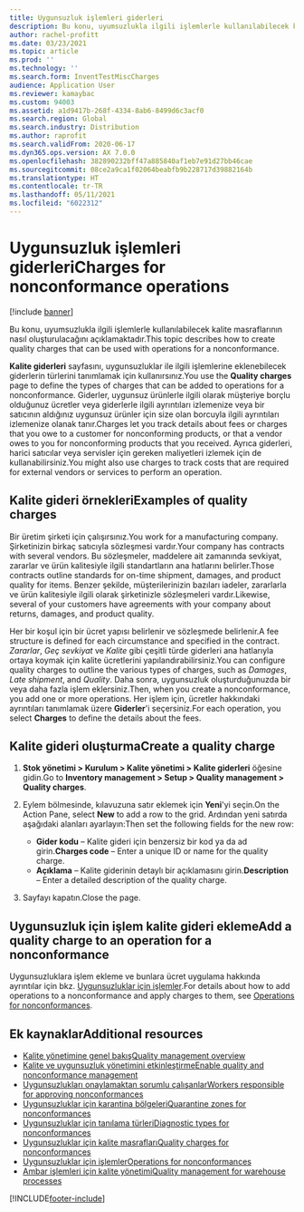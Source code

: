 ```yaml
---
title: Uygunsuzluk işlemleri giderleri
description: Bu konu, uyumsuzlukla ilgili işlemlerle kullanılabilecek kalite masraflarının nasıl oluşturulacağını açıklamaktadır.
author: rachel-profitt
ms.date: 03/23/2021
ms.topic: article
ms.prod: ''
ms.technology: ''
ms.search.form: InventTestMiscCharges
audience: Application User
ms.reviewer: kamaybac
ms.custom: 94003
ms.assetid: a1d9417b-268f-4334-8ab6-8499d6c3acf0
ms.search.region: Global
ms.search.industry: Distribution
ms.author: raprofit
ms.search.validFrom: 2020-06-17
ms.dyn365.ops.version: AX 7.0.0
ms.openlocfilehash: 382890232bff47a885840af1eb7e91d27bb46cae
ms.sourcegitcommit: 08ce2a9ca1f02064beabfb9b228717d39882164b
ms.translationtype: HT
ms.contentlocale: tr-TR
ms.lasthandoff: 05/11/2021
ms.locfileid: "6022312"
---
```

# <a name="charges-for-nonconformance-operations"></a><span data-ttu-id="825be-103">Uygunsuzluk işlemleri giderleri</span><span class="sxs-lookup"><span data-stu-id="825be-103">Charges for nonconformance operations</span></span>

[!include [banner](../includes/banner.md)]

<span data-ttu-id="825be-104">Bu konu, uyumsuzlukla ilgili işlemlerle kullanılabilecek kalite masraflarının nasıl oluşturulacağını açıklamaktadır.</span><span class="sxs-lookup"><span data-stu-id="825be-104">This topic describes how to create quality charges that can be used with operations for a nonconformance.</span></span>

<span data-ttu-id="825be-105">**Kalite giderleri** sayfasını, uygunsuzluklar ile ilgili işlemlerine eklenebilecek giderlerin türlerini tanımlamak için kullanırsınız.</span><span class="sxs-lookup"><span data-stu-id="825be-105">You use the **Quality charges** page to define the types of charges that can be added to operations for a nonconformance.</span></span> <span data-ttu-id="825be-106">Giderler, uygunsuz ürünlerle ilgili olarak müşteriye borçlu olduğunuz ücretler veya giderlerle ilgili ayrıntıları izlemenize veya bir satıcının aldığınız uygunsuz ürünler için size olan borcuyla ilgili ayrıntıları izlemenize olanak tanır.</span><span class="sxs-lookup"><span data-stu-id="825be-106">Charges let you track details about fees or charges that you owe to a customer for nonconforming products, or that a vendor owes to you for nonconforming products that you received.</span></span> <span data-ttu-id="825be-107">Ayrıca giderleri, harici satıcılar veya servisler için gereken maliyetleri izlemek için de kullanabilirsiniz.</span><span class="sxs-lookup"><span data-stu-id="825be-107">You might also use charges to track costs that are required for external vendors or services to perform an operation.</span></span>

## <a name="examples-of-quality-charges"></a><span data-ttu-id="825be-108">Kalite gideri örnekleri</span><span class="sxs-lookup"><span data-stu-id="825be-108">Examples of quality charges</span></span>

<span data-ttu-id="825be-109">Bir üretim şirketi için çalışırsınız.</span><span class="sxs-lookup"><span data-stu-id="825be-109">You work for a manufacturing company.</span></span> <span data-ttu-id="825be-110">Şirketinizin birkaç satıcıyla sözleşmesi vardır.</span><span class="sxs-lookup"><span data-stu-id="825be-110">Your company has contracts with several vendors.</span></span> <span data-ttu-id="825be-111">Bu sözleşmeler, maddelere ait zamanında sevkiyat, zararlar ve ürün kalitesiyle ilgili standartların ana hatlarını belirler.</span><span class="sxs-lookup"><span data-stu-id="825be-111">Those contracts outline standards for on-time shipment, damages, and product quality for items.</span></span> <span data-ttu-id="825be-112">Benzer şekilde, müşterilerinizin bazıları iadeler, zararlarla ve ürün kalitesiyle ilgili olarak şirketinizle sözleşmeleri vardır.</span><span class="sxs-lookup"><span data-stu-id="825be-112">Likewise, several of your customers have agreements with your company about returns, damages, and product quality.</span></span>

<span data-ttu-id="825be-113">Her bir koşul için bir ücret yapısı belirlenir ve sözleşmede belirlenir.</span><span class="sxs-lookup"><span data-stu-id="825be-113">A fee structure is defined for each circumstance and specified in the contract.</span></span> <span data-ttu-id="825be-114">*Zararlar*, *Geç sevkiyat* ve *Kalite* gibi çeşitli türde giderleri ana hatlarıyla ortaya koymak için kalite ücretlerini yapılandırabilirsiniz.</span><span class="sxs-lookup"><span data-stu-id="825be-114">You can configure quality charges to outline the various types of charges, such as *Damages*, *Late shipment*, and *Quality*.</span></span> <span data-ttu-id="825be-115">Daha sonra, uygunsuzluk oluşturduğunuzda bir veya daha fazla işlem eklersiniz.</span><span class="sxs-lookup"><span data-stu-id="825be-115">Then, when you create a nonconformance, you add one or more operations.</span></span> <span data-ttu-id="825be-116">Her işlem için, ücretler hakkındaki ayrıntıları tanımlamak üzere **Giderler**'i seçersiniz.</span><span class="sxs-lookup"><span data-stu-id="825be-116">For each operation, you select **Charges** to define the details about the fees.</span></span>

## <a name="create-a-quality-charge"></a><span data-ttu-id="825be-117">Kalite gideri oluşturma</span><span class="sxs-lookup"><span data-stu-id="825be-117">Create a quality charge</span></span>

1. <span data-ttu-id="825be-118">**Stok yönetimi \> Kurulum \> Kalite yönetimi \> Kalite giderleri** öğesine gidin.</span><span class="sxs-lookup"><span data-stu-id="825be-118">Go to **Inventory management \> Setup \> Quality management \> Quality charges**.</span></span>
1. <span data-ttu-id="825be-119">Eylem bölmesinde, kılavuzuna satır eklemek için **Yeni**'yi seçin.</span><span class="sxs-lookup"><span data-stu-id="825be-119">On the Action Pane, select **New** to add a row to the grid.</span></span> <span data-ttu-id="825be-120">Ardından yeni satırda aşağıdaki alanları ayarlayın:</span><span class="sxs-lookup"><span data-stu-id="825be-120">Then set the following fields for the new row:</span></span>

    - <span data-ttu-id="825be-121">**Gider kodu** – Kalite gideri için benzersiz bir kod ya da ad girin.</span><span class="sxs-lookup"><span data-stu-id="825be-121">**Charges code** – Enter a unique ID or name for the quality charge.</span></span>
    - <span data-ttu-id="825be-122">**Açıklama** – Kalite giderinin detaylı bir açıklamasını girin.</span><span class="sxs-lookup"><span data-stu-id="825be-122">**Description** – Enter a detailed description of the quality charge.</span></span>

1. <span data-ttu-id="825be-123">Sayfayı kapatın.</span><span class="sxs-lookup"><span data-stu-id="825be-123">Close the page.</span></span>

## <a name="add-a-quality-charge-to-an-operation-for-a-nonconformance"></a><span data-ttu-id="825be-124">Uygunsuzluk için işlem kalite gideri ekleme</span><span class="sxs-lookup"><span data-stu-id="825be-124">Add a quality charge to an operation for a nonconformance</span></span>

<span data-ttu-id="825be-125">Uygunsuzluklara işlem ekleme ve bunlara ücret uygulama hakkında ayrıntılar için bkz. [Uygunsuzluklar için işlemler](quality-operations.md).</span><span class="sxs-lookup"><span data-stu-id="825be-125">For details about how to add operations to a nonconformance and apply charges to them, see [Operations for nonconformances](quality-operations.md).</span></span>

## <a name="additional-resources"></a><span data-ttu-id="825be-126">Ek kaynaklar</span><span class="sxs-lookup"><span data-stu-id="825be-126">Additional resources</span></span>

- [<span data-ttu-id="825be-127">Kalite yönetimine genel bakış</span><span class="sxs-lookup"><span data-stu-id="825be-127">Quality management overview</span></span>](quality-management-processes.md)
- [<span data-ttu-id="825be-128">Kalite ve uygunsuzluk yönetimini etkinleştirme</span><span class="sxs-lookup"><span data-stu-id="825be-128">Enable quality and nonconformance management</span></span>](enable-quality-management.md)
- [<span data-ttu-id="825be-129">Uygunsuzlukları onaylamaktan sorumlu çalışanlar</span><span class="sxs-lookup"><span data-stu-id="825be-129">Workers responsible for approving nonconformances</span></span>](quality-responsible-workers.md)
- [<span data-ttu-id="825be-130">Uygunsuzluklar için karantina bölgeleri</span><span class="sxs-lookup"><span data-stu-id="825be-130">Quarantine zones for nonconformances</span></span>](quality-quarantine-zones.md)
- [<span data-ttu-id="825be-131">Uygunsuzluklar için tanılama türleri</span><span class="sxs-lookup"><span data-stu-id="825be-131">Diagnostic types for nonconformances</span></span>](quality-diagnostic-types.md)
- [<span data-ttu-id="825be-132">Uygunsuzluklar için kalite masrafları</span><span class="sxs-lookup"><span data-stu-id="825be-132">Quality charges for nonconformances</span></span>](quality-charges.md)
- [<span data-ttu-id="825be-133">Uygunsuzluklar için işlemler</span><span class="sxs-lookup"><span data-stu-id="825be-133">Operations for nonconformances</span></span>](quality-operations.md)
- [<span data-ttu-id="825be-134">Ambar işlemleri için kalite yönetimi</span><span class="sxs-lookup"><span data-stu-id="825be-134">Quality management for warehouse processes</span></span>](quality-management-for-warehouses-processes.md)

[!INCLUDE[footer-include](../../includes/footer-banner.md)]

